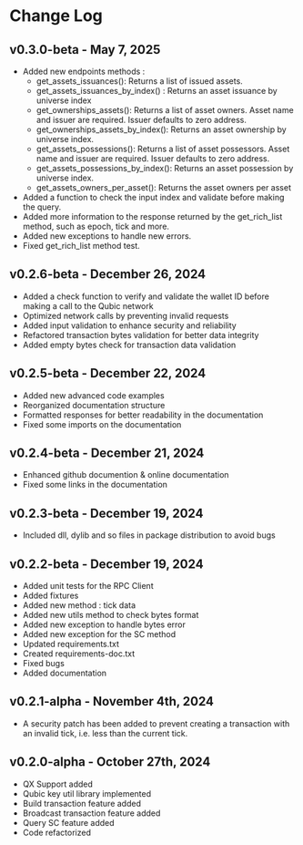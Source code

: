 # Change Log

## v0.3.0-beta - May 7, 2025
* Added new endpoints methods : 
    * get_assets_issuances(): Returns a list of issued assets.
    * get_assets_issuances_by_index() : Returns an asset issuance by universe index
    * get_ownerships_assets(): Returns a list of asset owners. Asset name and issuer are required. Issuer defaults to zero address.
    * get_ownerships_assets_by_index(): Returns an asset ownership by universe index.
    * get_assets_possessions(): Returns a list of asset possessors. Asset name and issuer are required. Issuer defaults to zero address.
    * get_assets_possessions_by_index(): Returns an asset possession by universe index.
    * get_assets_owners_per_asset(): Returns the asset owners per asset
* Added a function to check the input index and validate before making the query.
* Added more information to the response returned by the get_rich_list method, such as epoch, tick and more.
* Added new exceptions to handle new errors.
* Fixed get_rich_list method test.

## v0.2.6-beta - December 26, 2024
* Added a check function to verify and validate the wallet ID before making a call to the Qubic network
* Optimized network calls by preventing invalid requests
* Added input validation to enhance security and reliability
* Refactored transaction bytes validation for better data integrity
* Added empty bytes check for transaction data validation

## v0.2.5-beta - December 22, 2024
* Added new advanced code examples
* Reorganized documentation structure
* Formatted responses for better readability in the documentation
* Fixed some imports on the documentation

## v0.2.4-beta - December 21, 2024
* Enhanced github documention & online documentation
* Fixed some links in the documentation

## v0.2.3-beta - December 19, 2024
* Included dll, dylib and so files in package distribution to avoid bugs

## v0.2.2-beta - December 19, 2024
* Added unit tests for the RPC Client
* Added fixtures
* Added new method : tick data
* Added new utils method to check bytes format
* Added new exception to handle bytes error
* Added new exception for the SC method
* Updated requirements.txt
* Created requirements-doc.txt
* Fixed bugs
* Added documentation


## v0.2.1-alpha - November 4th, 2024
* A security patch has been added to prevent creating a transaction with an invalid tick, i.e. less than the current tick.

## v0.2.0-alpha - October 27th, 2024
* QX Support added
* Qubic key util library implemented
* Build transaction feature added
* Broadcast transaction feature added
* Query SC feature added
* Code refactorized